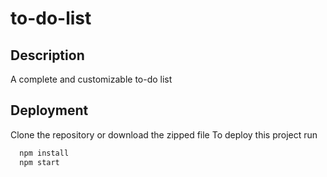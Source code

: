 # to-do-list

## Description
A complete and customizable to-do list


## Deployment
Clone the repository or download the zipped file
To deploy this project run

```bash
  npm install
  npm start
```
